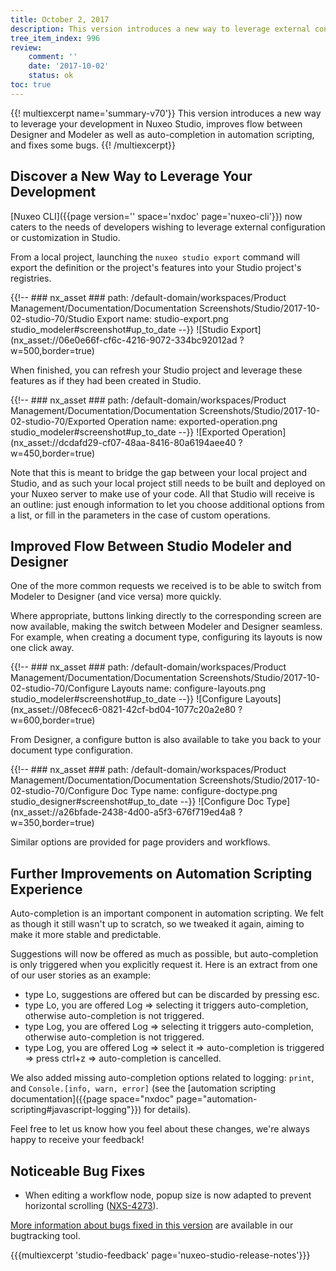 ```yaml
---
title: October 2, 2017
description: This version introduces a new way to leverage external configuration/customization in Studio, improves auto-completion in scripting and flow between Modeler and Designer.
tree_item_index: 996
review:
    comment: ''
    date: '2017-10-02'
    status: ok
toc: true
---
```


{{! multiexcerpt name='summary-v70'}}
This version introduces a new way to leverage your development in Nuxeo Studio, improves flow between Designer and Modeler as well as auto-completion in automation scripting, and fixes some bugs.
{{! /multiexcerpt}}

## Discover a New Way to Leverage Your Development
[Nuxeo CLI]({{page version='' space='nxdoc' page='nuxeo-cli'}}) now caters to the needs of developers wishing to leverage external configuration or customization in Studio.

From a local project, launching the `nuxeo studio export` command will export the definition or the project's features into your Studio project's registries.

{{!--     ### nx_asset ###
    path: /default-domain/workspaces/Product Management/Documentation/Documentation Screenshots/Studio/2017-10-02-studio-70/Studio Export
    name: studio-export.png
    studio_modeler#screenshot#up_to_date
--}}
![Studio Export](nx_asset://06e0e66f-cf6c-4216-9072-334bc92012ad ?w=500,border=true)

When finished, you can refresh your Studio project and leverage these features as if they had been created in Studio.

{{!--     ### nx_asset ###
    path: /default-domain/workspaces/Product Management/Documentation/Documentation Screenshots/Studio/2017-10-02-studio-70/Exported Operation
    name: exported-operation.png
    studio_modeler#screenshot#up_to_date
--}}
![Exported Operation](nx_asset://dcdafd29-cf07-48aa-8416-80a6194aee40 ?w=450,border=true)

Note that this is meant to bridge the gap between your local project and Studio, and as such your local project still needs to be built and deployed on your Nuxeo server to make use of your code. All that Studio will receive is an outline: just enough information to let you choose additional options from a list, or fill in the parameters in the case of custom operations.

## Improved Flow Between Studio Modeler and Designer
One of the more common requests we received is to be able to switch from Modeler to Designer (and vice versa) more quickly.

Where appropriate, buttons linking directly to the corresponding screen are now available, making the switch between Modeler and Designer seamless. For example, when creating a document type, configuring its layouts is now one click away.

{{!--     ### nx_asset ###
    path: /default-domain/workspaces/Product Management/Documentation/Documentation Screenshots/Studio/2017-10-02-studio-70/Configure Layouts
    name: configure-layouts.png
    studio_modeler#screenshot#up_to_date
--}}
![Configure Layouts](nx_asset://08fecec6-0821-42cf-bd04-1077c20a2e80 ?w=600,border=true)

From Designer, a configure button is also available to take you back to your document type configuration.

{{!--     ### nx_asset ###
    path: /default-domain/workspaces/Product Management/Documentation/Documentation Screenshots/Studio/2017-10-02-studio-70/Configure Doc Type
    name: configure-doctype.png
    studio_designer#screenshot#up_to_date
--}}
![Configure Doc Type](nx_asset://a26bfade-2438-4d00-a5f3-676f719ed4a8 ?w=350,border=true)

Similar options are provided for page providers and workflows.

## Further Improvements on Automation Scripting Experience
Auto-completion is an important component in automation scripting. We felt as though it still wasn't up to scratch, so we tweaked it again, aiming to make it more stable and predictable.

Suggestions will now be offered as much as possible, but auto-completion is only triggered when you explicitly request it. Here is an extract from one of our user stories as an example:

- type Lo, suggestions are offered but can be discarded by pressing esc.
- type Lo, you are offered Log => selecting it triggers auto-completion, otherwise auto-completion is not triggered.
- type Log, you are offered Log => selecting it triggers auto-completion, otherwise auto-completion is not triggered.
- type Log, you are offered Log => select it => auto-completion is triggered => press ctrl+z => auto-completion is cancelled.

We also added missing auto-completion options related to logging: `print`, and `Console.[info, warn, error]` (see the [automation scripting documentation]({{page space="nxdoc" page="automation-scripting#javascript-logging"}}) for details).

Feel free to let us know how you feel about these changes, we're always happy to receive your feedback!

## Noticeable Bug Fixes

- When editing a workflow node, popup size is now adapted to prevent horizontal scrolling ([NXS-4273](https://jira.nuxeo.com/browse/NXS-4273)).

[More information about bugs fixed in this version](https://jira.nuxeo.com/issues/?jql=fixVersion%20%3D%20%2270%22%20AND%20project%20%3D%20NXS) are available in our bugtracking tool.

{{{multiexcerpt 'studio-feedback' page='nuxeo-studio-release-notes'}}}
